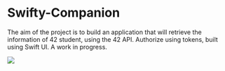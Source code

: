 # Swifty-Companion

The aim of the project is to build an application that will retrieve the information of 42 student,
using the 42 API. Authorize using tokens, built using Swift UI. A work in progress.

![](demo/swifty.gif)

